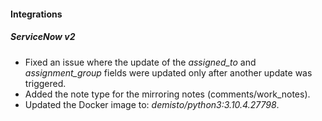 
#### Integrations
##### ServiceNow v2
- Fixed an issue where the update of the *assigned_to* and *assignment_group* fields were updated only after another update was triggered.
- Added the note type for the mirroring notes (comments/work_notes).
- Updated the Docker image to: *demisto/python3:3.10.4.27798*.